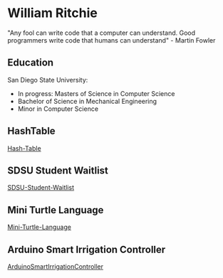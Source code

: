 # William Ritchie
"Any fool can write code that a computer can understand. Good programmers write code that humans can understand" - Martin Fowler

## Education
San Diego State University:
- In progress: Masters of Science in Computer Science 
- Bachelor of Science in Mechanical Engineering 
- Minor in Computer Science 

## HashTable
[Hash-Table](https://writchie19.github.io/Hash-Table/)

## SDSU Student Waitlist
[SDSU-Student-Waitlist](https://writchie19.github.io/SDSU-Student-Waitlist/)

## Mini Turtle Language
[Mini-Turtle-Language](https://writchie19.github.io/Mini-Turtle-Language/)

## Arduino Smart Irrigation Controller
[ArduinoSmartIrrigationController](https://writchie19.github.io/ArduinoSmartIrrigationController/)

